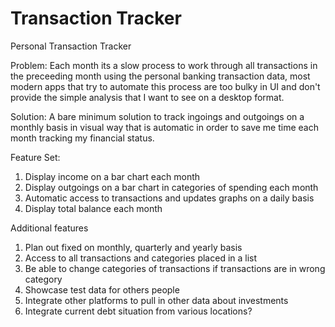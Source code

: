 # Transaction Tracker
Personal Transaction Tracker

Problem:
Each month its a slow process to work through all transactions in the preceeding month using the personal banking transaction data, most modern apps that try to automate this process are too bulky in UI and don't provide the simple analysis that I want to see on a desktop format.

Solution:
A bare minimum solution to track ingoings and outgoings on a monthly basis in visual way that is automatic in order to save me time each month tracking my financial status.

Feature Set:
1. Display income on a bar chart each month 
2. Display outgoings on a bar chart in categories of spending each month
4. Automatic access to transactions and updates graphs on a daily basis
5. Display total balance each month

Additional features
1. Plan out fixed on monthly, quarterly and yearly basis
2. Access to all transactions and categories placed in a list
3. Be able to change categories of transactions if transactions are in wrong category
4. Showcase test data for others people
5. Integrate other platforms to pull in other data about investments
6. Integrate current debt situation from various locations? 
